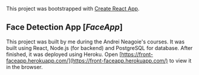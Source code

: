 This project was bootstrapped with [Create React App](https://github.com/facebook/create-react-app).

## Face Detection App [_FaceApp_]

This project was built by me during the Andrei Neagoie's courses.
It was built using React, Node.js (for backend) and PostgreSQL for database. After finished, it was deployed using Heroku.
Open [https://front-faceapp.herokuapp.com/](https://front-faceapp.herokuapp.com/) to view it in the browser.